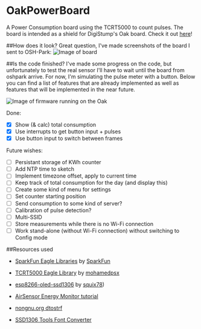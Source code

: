 # OakPowerBoard
A Power Consumption board using the TCRT5000 to count pulses. The board is intended as a shield for DigiStump's Oak board. Check it out [here](http://digistump.com/oak/)!

##How does it look?
Great question, I've made screenshots of the board I sent to OSH-Park:
![Image of board](https://cdn.rawgit.com/DJFliX/OakPowerBoard/master/images/board.png)

##Is the code finished?
I've made some progress on the code, but unfortunately to test the real sensor I'll have to wait until the board from oshpark arrive. For now, I'm simulating the pulse meter with a button. Below you can find a list of features that are already implemented as well as features that will be implemented in the near future.

![Image of firmware running on the Oak](https://cdn.rawgit.com/DJFliX/OakPowerBoard/master/images/DSC_1045.JPG)

Done:
- [X] Show (& calc) total consumption
- [X] Use interrupts to get button input + pulses
- [X] Use button input to switch between frames

Future wishes:
- [ ] Persistant storage of KWh counter
- [ ] Add NTP time to sketch
- [ ] Implement timezone offset, apply to current time
- [ ] Keep track of total consumption for the day (and display this)
- [ ] Create some kind of menu for settings
- [ ] Set counter starting position
- [ ] Send consumption to some kind of server?
- [ ] Calibration of pulse detection?
- [ ] Multi-SSID
- [ ] Store measurements while there is no Wi-Fi connection
- [ ] Work stand-alone (without Wi-Fi connection) without switching to Config mode

##Resources used
* [SparkFun Eagle Libraries](https://github.com/sparkfun/SparkFun-Eagle-Libraries) by [SparkFun](https://github.com/sparkfun)
* [TCRT5000 Eagle Library](https://github.com/mohamedpsx/Eagle-Libraries) by [mohamedpsx](https://github.com/mohamedpsx)

* [esp8266-oled-ssd1306](https://github.com/squix78/esp8266-oled-ssd1306) by [squix78](https://github.com/squix78))

* [AirSensor Energy Monitor tutorial](http://www.airsensor.co.uk/component/zoo/item/energy-monitor.html)
* [nongnu.org dtostrf](http://www.nongnu.org/avr-libc/user-manual/group__avr__stdlib.html#ga060c998e77fb5fc0d3168b3ce8771d42)
* [SSD1306 Tools Font Converter](http://oleddisplay.squix.ch)